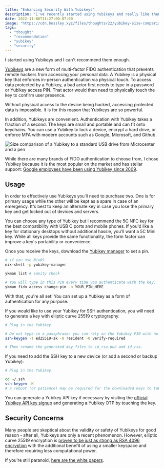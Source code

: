 ```yaml
---
title: "Enhancing Security With Yubikeys"
description: "I've recently started using Yubikeys and really like them. They're a stronger and more convenient form of authentication."
date: 2022-11-06T11:27:00-07:00
image: "https://cdn.bossley.xyz/files/thoughts/22/yubikey-size-comparison.jpg"
tags:
  - "thought"
  - "recommendation"
  - "yubikey"
  - "security"
---
```


I started using Yubikeys and I can't recommend them enough.

[Yubikeys](https://www.yubico.com/products/yubikey-5-overview/) are a new form of multi-factor FIDO authentication that prevents remote hackers from accessing your personal data. A Yubikey is a physical key that enforces in-person authentication via physical touch. To access data protected by a Yubikey, a bad actor first needs to type in a password or Yubikey access PIN. That actor would then need to physically touch the key to confirm user presence.

Without physical access to the device being hacked, accessing protected data is impossible. It is for this reason that Yubikeys are so powerful.

In addition, Yubikeys are convenient. Authentication with Yubikey takes a fraction of a second. The keys are small and portable and can fit onto keychains. You can use a Yubikey to lock a device, encrypt a hard drive, or enforce MFA with modern accounts such as Google, Microsoft, and Github.

![Size comparison of a Yubikey to a standard USB drive from Microcenter and a pen](https://cdn.bossley.xyz/files/thoughts/22/yubikey-size-comparison.jpg)

While there are many brands of FIDO authentication to choose from, I chose Yubikey because it is the most popular on the market and has stellar support: [Google employees have been using Yubikey since 2009](https://www.yubico.com/resources/reference-customers/google/).

## Usage

In order to effectively use Yubikeys you'll need to purchase two. One is for primary usage while the other will be kept as a spare in case of an emergency. It's best to keep an alternate key in case you lose the primary key and get locked out of devices and servers.

You can choose any type of Yubikey but I recommend the 5C NFC key for the best compatibility with USB C ports and mobile phones. If you'd like a key for stationary desktops without additional hassle, you'll want a 5C Mini key. While all keys provide the same functionality, the form factor can improve a key's portability or convenience.

Once you receive the keys, download the [Yubikey manager](https://www.yubico.com/support/download/yubikey-manager/) to set a pin.

```sh
# if you use NixOS
nix-shell -p yubikey-manager

ykman list # sanity check

# You will type in this PIN every time you authenticate with the key.
ykman fido access change-pin -n YOUR_PIN_HERE
```

With that, you're all set! You can set up a Yubikey as a form of authentication for any purpose.

If you would like to use your Yubikey for SSH authentication, you will need to generate a key with elliptic curve 25519 cryptography:

```sh
# Plug in the Yubikey.

# Do not type in a passphrase: you can rely on the Yubikey PIN with no practical loss in security.
ssh-keygen -t ed25519-sk -O resident -O verify-required

# Then rename the generated key files to id_rsa.pub and id_rsa.
```

If you need to add the SSH key to a new device (or add a second or backup Yubikey):

```sh
# Plug in the Yubikey.

cd ~/.ssh
ssh-keygen -K
# a reboot (or patience) may be required for the downloaded keys to take effect.
```

You can generate a Yubikey API key if necessary by visiting the [official Yubikey API key signup](https://upgrade.yubico.com/getapikey/) and generating a Yubikey OTP by touching the key.

## Security Concerns

Many people are skeptical about the validity or safety of Yubikeys for good reason - after all, Yubikeys are only a recent phenomenon. However, elliptic curve 25519 encryption is [proven to be just as strong as RSA 4096 encryption](https://proton.me/blog/elliptic-curve-cryptography) with the additional benefit of using a smaller keyspace and therefore requiring less computational power.

If you're still paranoid, [here are the white papers](https://cdn.bossley.xyz/files/thoughts/22/rsa-and-ecc-comparative-analysis.pdf).

